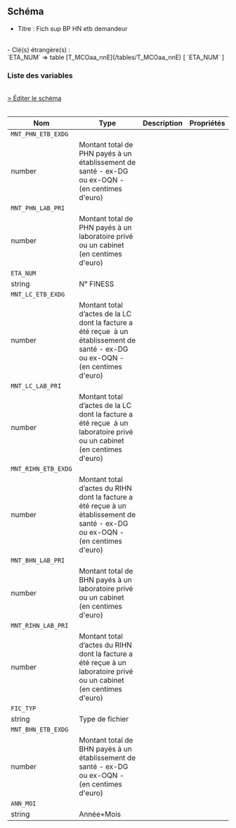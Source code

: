 ## Schéma

- Titre : Fich sup BP HN etb demandeur
<br />
- Clé(s) étrangère(s) : <br />
`ETA_NUM` => table [T_MCOaa_nnE](/tables/T_MCOaa_nnE) [ `ETA_NUM` ]<br />

### Liste des variables
<br />
<div>
    <a href="https://gitlab.com/healthdatahub/schema-snds/edit/master/schemas/PMSI/PMSI%20MCO/T_MCOaa_nnSUP_BPHNC.json"  
    arget="_blank" rel="noopener noreferrer">> Éditer le schéma</a>
    <OutboundLink />
</div>
<br />

Nom|Type|Description|Propriétés
-|-|-|-
`MNT_PHN_ETB_EXDG`|
number|Montant total de PHN payés à un établissement de santé - ex-DG ou ex-OQN - (en centimes d&#x27;euro)||
`MNT_PHN_LAB_PRI`|
number|Montant total de PHN payés à un laboratoire privé ou un cabinet (en centimes d&#x27;euro)||
`ETA_NUM`|
string|N° FINESS||
`MNT_LC_ETB_EXDG`|
number|Montant total d’actes de la LC dont la facture a été reçue  à un établissement de santé - ex-DG ou ex-OQN - (en centimes d&#x27;euro)||
`MNT_LC_LAB_PRI`|
number|Montant total d’actes de la LC dont la facture a été reçue  à un laboratoire privé ou un cabinet (en centimes d&#x27;euro)||
`MNT_RIHN_ETB_EXDG`|
number|Montant total d’actes du RIHN dont la facture a été reçue à un établissement de santé - ex-DG ou ex-OQN - (en centimes d&#x27;euro)||
`MNT_BHN_LAB_PRI`|
number|Montant total de BHN payés à un laboratoire privé ou un cabinet (en centimes d&#x27;euro)||
`MNT_RIHN_LAB_PRI`|
number|Montant total d’actes du RIHN dont la facture a été reçue à un laboratoire privé ou un cabinet (en centimes d&#x27;euro)||
`FIC_TYP`|
string|Type de fichier||
`MNT_BHN_ETB_EXDG`|
number|Montant total de BHN payés à un établissement de santé - ex-DG ou ex-OQN - (en centimes d&#x27;euro)||
`ANN_MOI`|
string|Année+Mois||

